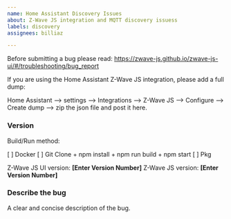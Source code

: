 ```yaml
---
name: Home Assistant Discovery Issues
about: Z-Wave JS integration and MQTT discovery issuess
labels: discovery
assignees: billiaz

---
```


Before submitting a bug please read: <https://zwave-js.github.io/zwave-js-ui/#/troubleshooting/bug_report>

If you are using the Home Assistant Z-Wave JS integration, please add a full dump:

Home Assistant --> settings --> Integrations --> Z-Wave JS --> Configure --> Create dump --> zip the json file and post it here.

### Version

Build/Run method:

[ ] Docker
[ ] Git Clone + npm install + npm run build + npm start
[ ] Pkg

Z-Wave JS UI version: **[Enter Version Number]**
Z-Wave JS version: **[Enter Version Number]**

### Describe the bug

A clear and concise description of the bug.
